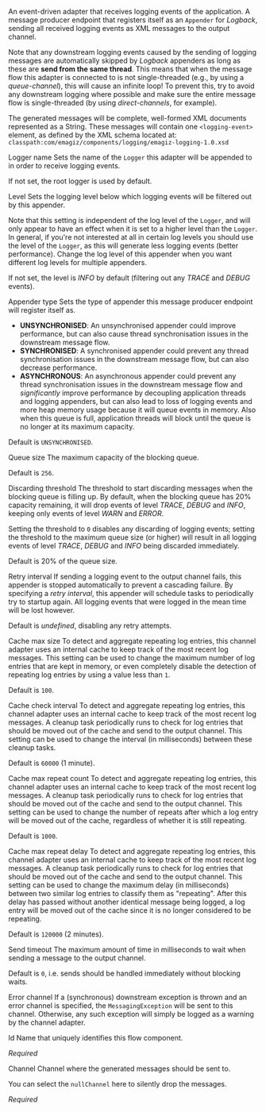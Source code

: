 
An event-driven adapter that receives logging events of the application.
A message producer endpoint that registers itself as an <code>Appender</code> for <i>Logback</i>, sending all received logging events as XML messages to the output channel.

Note that any downstream logging events caused by the sending of logging messages are automatically skipped by <i>Logback</i> appenders as long as these are <b>send from the same thread</b>. This means that when the message flow this adapter is connected to is not single-threaded (e.g., by using a <i>queue-channel</i>), this will cause an infinite loop! To prevent this, try to avoid any downstream logging where possible and make sure the entire message flow is single-threaded (by using <i>direct-channels</i>, for example).

The generated messages will be complete, well-formed XML documents represented as a String. These messages will contain one <code>&lt;logging-event&gt;</code> element, as defined by the XML schema located at:
<code>classpath:com/emagiz/components/logging/emagiz-logging-1.0.xsd</code>


Logger name
Sets the name of the <code>Logger</code> this adapter will be appended to in order to receive logging events.

If not set, the root logger is used by default.


Level
Sets the logging level below which logging events will be filtered out by this appender.

Note that this setting is independent of the log level of the <code>Logger</code>, and will only appear to have an effect when it is set to a higher level than the <code>Logger</code>. In general, if you're not interested at all in certain log levels you should use the level of the <code>Logger</code>, as this will generate less logging events (better performance). Change the log level of this appender when you want different log levels for multiple appenders. 

If not set, the level is <i>INFO</i> by default (filtering out any <i>TRACE</i> and <i>DEBUG</i> events).


Appender type
Sets the type of appender this message producer endpoint will register itself as.

 - <b>UNSYNCHRONISED</b>: An unsynchronised appender could improve performance, but can also cause thread synchronisation issues in the downstream message flow.
 - <b>SYNCHRONISED</b>: A synchronised appender could prevent any thread synchronisation issues in the downstream message flow, but can also decrease performance.
 - <b>ASYNCHRONOUS</b>: An asynchronous appender could prevent any thread synchronisation issues in the downstream message flow and <i>significantly</i> improve performance by decoupling application threads and logging appenders, but can also lead to loss of logging events and more heap memory usage because it will queue events in memory. Also when this queue is full, application threads will block until the queue is no longer at its maximum capacity.

Default is <code>UNSYNCHRONISED</code>.


Queue size
The maximum capacity of the blocking queue.

Default is <code>256</code>.


Discarding threshold
The threshold to start discarding messages when the blocking queue is filling up. By default, when the blocking queue has 20% capacity remaining, it will drop events of level <i>TRACE</i>, <i>DEBUG</i> and <i>INFO</i>, keeping only events of level <i>WARN</i> and <i>ERROR</i>.

Setting the threshold to <code>0</code> disables any discarding of logging events; setting the threshold to the maximum queue size (or higher) will result in all logging events of level <i>TRACE</i>, <i>DEBUG</i> and <i>INFO</i> being discarded immediately.

Default is 20% of the queue size.


Retry interval
If sending a logging event to the output channel fails, this appender is stopped automatically to prevent a cascading failure. By specifying a <i>retry interval</i>, this appender will schedule tasks to periodically try to startup again. All logging events that were logged in the mean time will be lost however.

Default is <i>undefined</i>, disabling any retry attempts.


Cache max size
To detect and aggregate repeating log entries, this channel adapter uses an internal cache to keep track of the most recent log messages. This setting can be used to change the maximum number of log entries that are kept in memory, or even completely disable the detection of repeating log entries by using a value less than <code>1</code>.

Default is <code>100</code>.


Cache check interval
To detect and aggregate repeating log entries, this channel adapter uses an internal cache to keep track of the most recent log messages. A cleanup task periodically runs to check for log entries that should be moved out of the cache and send to the output channel. This setting can be used to change the interval (in milliseconds) between these cleanup tasks.

Default is <code>60000</code> (1 minute).


Cache max repeat count
To detect and aggregate repeating log entries, this channel adapter uses an internal cache to keep track of the most recent log messages. A cleanup task periodically runs to check for log entries that should be moved out of the cache and send to the output channel. This setting can be used to change the number of repeats after which a log entry will be moved out of the cache, regardless of whether it is still repeating.

Default is <code>1000</code>.


Cache max repeat delay
To detect and aggregate repeating log entries, this channel adapter uses an internal cache to keep track of the most recent log messages. A cleanup task periodically runs to check for log entries that should be moved out of the cache and send to the output channel. This setting can be used to change the maximum delay (in milliseconds) between two similar log entries to classify them as "repeating". After this delay has passed without another identical message being logged, a log entry will be moved out of the cache since it is no longer considered to be repeating.

Default is <code>120000</code> (2 minutes).


Send timeout
The maximum amount of time in milliseconds to wait when sending a message to the output channel.

Default is <code>0</code>, i.e. sends should be handled immediately without blocking waits.


Error channel
If a (synchronous) downstream exception is thrown and an error channel is specified, the <code>MessagingException</code> will be sent to this channel. Otherwise, any such exception will simply be logged as a warning by the channel adapter.


Id
Name that uniquely identifies this flow component.

<i>Required</i>


Channel
Channel where the generated messages should be sent to.

You can select the <code>nullChannel</code> here to silently drop the messages.

<i>Required</i>

